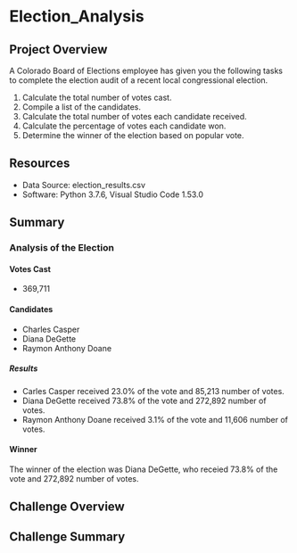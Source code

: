 # Election_Analysis

## Project Overview
A Colorado Board of Elections employee has given you the following tasks to complete the election audit of a recent local congressional election. 
  
  1. Calculate the total number of votes cast. 
  2. Compile a list of the candidates.
  3. Calculate the total number of votes each candidate received.
  4. Calculate the percentage of votes each candidate won.
  5. Determine the winner of the election based on popular vote.
  
## Resources
  - Data Source: election_results.csv
  - Software: Python 3.7.6, Visual Studio Code 1.53.0

## Summary
### Analysis of the Election 
#### Votes Cast
  - 369,711
  
#### Candidates
  - Charles Casper
  - Diana DeGette
  - Raymon Anthony Doane
  
##### Results
  - Carles Casper received 23.0% of the vote and 85,213 number of votes.
  - Diana DeGette received 73.8% of the vote and 272,892 number of votes.
  - Raymon Anthony Doane received 3.1% of the vote and 11,606 number of votes. 
  
#### Winner
The winner of the election was Diana DeGette, who receied 73.8% of the vote and 272,892 number of votes.

## Challenge Overview

## Challenge Summary
